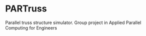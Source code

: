 # PARTruss
Parallel truss structure simulator. Group project in Applied Parallel Computing for Engineers

